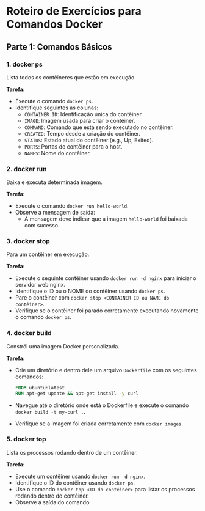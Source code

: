 # Roteiro de Exercícios para Comandos Docker

## Parte 1: Comandos Básicos

### 1. docker ps

Lista todos os contêineres que estão em execução.

**Tarefa:**
- Execute o comando `docker ps`.
- Identifique seguintes as colunas:
    - `CONTAINER ID`: Identificação única do contêiner.
    - `IMAGE`: Imagem usada para criar o contêiner.
    - `COMMAND`: Comando que está sendo executado no contêiner.
    - `CREATED`: Tempo desde a criação do contêiner.
    - `STATUS`: Estado atual do contêiner (e.g., Up, Exited).
    - `PORTS`: Portas do contêiner para o host.
    - `NAMES`: Nome do contêiner.

### 2. docker run
 Baixa e executa determinada imagem.

**Tarefa:**
- Execute o comando `docker run hello-world`.
- Observe a mensagem de saída:
    - A mensagem deve indicar que a imagem `hello-world` foi baixada com sucesso.

### 3. docker stop
Para um contêiner em execução.

**Tarefa:**
- Execute o seguinte contêiner usando `docker run -d nginx` para iniciar o servidor web nginx.
- Identifique o ID ou o NOME do contêiner usando `docker ps`.
- Pare o contêiner com `docker stop <CONTAINER ID ou NAME do contêiner>`.
- Verifique se o contêiner foi parado corretamente executando novamente o comando `docker ps`.

### 4. docker build
Constrói uma imagem Docker personalizada.

**Tarefa:**
- Crie um diretório e dentro dele um arquivo `Dockerfile` com os seguintes comandos:
  
    ```Dockerfile
    FROM ubuntu:latest
    RUN apt-get update && apt-get install -y curl
    ```

- Navegue até o diretório onde está o Dockerfile e execute o comando `docker build -t my-curl .`.
- Verifique se a imagem foi criada corretamente com `docker images`.

### 5. docker top
Lista os processos rodando dentro de um contêiner.

**Tarefa:**
- Execute um contêiner usando `docker run -d nginx`.
- Identifique o ID do contêiner usando `docker ps`.
- Use o comando `docker top <ID do contêiner>` para listar os processos rodando dentro do contêiner.
- Observe a saída do comando.
